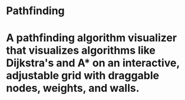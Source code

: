 ﻿# Pathfinding
# A pathfinding algorithm visualizer that visualizes algorithms like Dijkstra's and A* on an interactive, adjustable grid with draggable nodes, weights, and walls.
